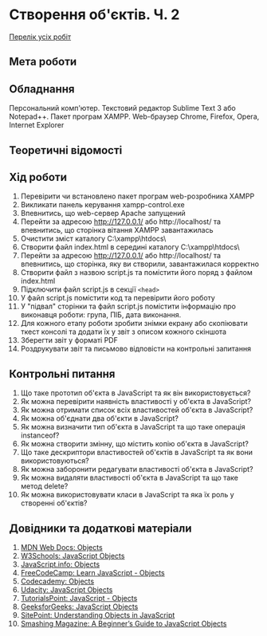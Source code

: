 # Створення об'єктів. Ч. 2

[Перелік усіх робіт](README.md)

## Мета роботи



## Обладнання

Персональний комп'ютер. Текстовий редактор Sublime Text 3 або Notepad++. Пакет програм XAMPP. Web-браузер Chrome, Firefox, Opera, Internet Explorer

## Теоретичні відомості



## Хід роботи

1. Перевірити чи встановлено пакет програм web-розробника XAMPP
2. Викликати панель керування xampp-control.exe
3. Впевнитись, що web-сервер Apache запущений
4. Перейти за адресою http://127.0.0.1/ або http://localhost/ та впевнитись, що сторінка вітання XAMPP завантажилась
5. Очистити зміст каталогу C:\xampp\htdocs\
6. Створити файл index.html в середині каталогу C:\xampp\htdocs\
7. Перейти за адресою http://127.0.0.1/ або http://localhost/ та впевнитись, що сторінка, яку ви створили, завантажилася корректно
8. Створити файл з назвою script.js та помістити його поряд з файлом index.html
9. Підключити файл script.js в секції `<head>`
10. У файл script.js помістити код та перевірити його роботу
11. У "підвал" сторінки та файл script.js помістити інформацію про виконавця роботи: група, ПІБ, дата виконання.
12. Для кожного етапу роботи зробити знімки екрану або скопіювати ткест консолі та додати їх у звіт з описом кожного скіншота
13. Зберегти звіт у форматі PDF
14. Роздрукувати звіт та письмово відповісти на контрольні запитання

## Контрольні питання

1. Що таке прототип об'єкта в JavaScript та як він використовується?
2. Як можна перевірити наявність властивості у об'єкта в JavaScript?
3. Як можна отримати список всіх властивостей об'єкта в JavaScript?
4. Як можна об'єднати два об'єкти в JavaScript?
5. Як можна визначити тип об'єкта в JavaScript та що таке операція instanceof?
6. Як можна створити змінну, що містить копію об'єкта в JavaScript?
7. Що таке дескриптори властивостей об'єктів в JavaScript та як вони використовуються?
8. Як можна заборонити редагувати властивості об'єкта в JavaScript?
9. Як можна видаляти властивості об'єкта в JavaScript та що таке метод delete?
10. Як можна використовувати класи в JavaScript та яка їх роль у створенні об'єктів?
    
## Довідники та додаткові матеріали

1. [MDN Web Docs: Objects](https://developer.mozilla.org/en-US/docs/Web/JavaScript/Reference/Global_Objects/Object)
2. [W3Schools: JavaScript Objects](https://www.w3schools.com/js/js_objects.asp)
3. [JavaScript.info: Objects](https://javascript.info/object)
4. [FreeCodeCamp: Learn JavaScript - Objects](https://www.freecodecamp.org/learn/javascript-algorithms-and-data-structures/basic-javascript/build-javascript-objects)
5. [Codecademy: Objects](https://www.codecademy.com/learn/introduction-to-javascript/modules/learn-javascript-objects)
6. [Udacity: JavaScript Objects](https://www.udacity.com/course/intro-to-javascript--ud803)
7. [TutorialsPoint: JavaScript - Objects](https://www.tutorialspoint.com/javascript/javascript_objects.htm)
8. [GeeksforGeeks: JavaScript Objects](https://www.geeksforgeeks.org/javascript-objects/)
9. [SitePoint: Understanding Objects in JavaScript](https://www.sitepoint.com/understanding-objects-in-javascript/)
10. [Smashing Magazine: A Beginner’s Guide to JavaScript Objects](https://www.smashingmagazine.com/2019/10/beginners-guide-javascript-objects/)

